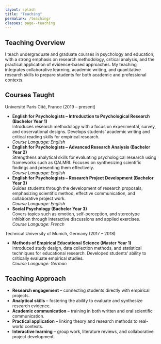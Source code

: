```yaml
---
layout: splash
title: "Teaching"
permalink: /teaching/
classes: page--teaching
---
```


<link rel="stylesheet" href="/assets/css/custom.css?v=20250808">

<section class="teaching-section">

  <h2>Teaching Overview</h2>
  <p>
    I teach undergraduate and graduate courses in psychology and education, with a strong emphasis on research methodology, critical analysis, and the practical application of evidence-based approaches.
    My teaching integrates collaborative learning, academic writing, and quantitative research skills to prepare students for both academic and professional contexts.
  </p>

  <h2>Courses Taught</h2>

  <div class="teaching-entry">
    <div class="teaching-years">Université Paris Cité, France (2019 – present)</div>
    <ul>
      <li>
        <strong>English for Psychologists – Introduction to Psychological Research (Bachelor Year 1)</strong><br>
        Introduces research methodology with a focus on experimental, survey, and observational designs. Develops students’ academic writing and critical reading skills for empirical research.<br>
        <em>Course Language: English</em>
      </li>
      <li>
        <strong>English for Psychologists – Advanced Research Analysis (Bachelor Year 2)</strong><br>
        Strengthens analytical skills for evaluating psychological research using frameworks such as QALMRI. Focuses on synthesizing scientific findings and presenting them effectively.<br>
        <em>Course Language: English</em>
      </li>
      <li>
        <strong>English for Psychologists – Research Project Development (Bachelor Year 3)</strong><br>
        Guides students through the development of research proposals, emphasizing scientific method, effective communication, and collaborative project work.<br>
        <em>Course Language: English</em>
      </li>
      <li>
        <strong>Social Psychology (Bachelor Year 3)</strong><br>
        Covers topics such as emotion, self-perception, and stereotype inhibition through interactive discussions and applied exercises.<br>
        <em>Course Language: French</em>
      </li>
    </ul>
  </div>

  <div class="teaching-entry">
    <div class="teaching-years">Technical University of Munich, Germany (2017 – 2018)</div>
    <ul>
      <li>
        <strong>Methods of Empirical Educational Science (Master Year 1)</strong><br>
        Introduced study design, data collection methods, and statistical techniques for educational research. Developed students’ ability to critically evaluate empirical studies.<br>
        <em>Course Language: German</em>
      </li>
    </ul>
  </div>

  <h2>Teaching Approach</h2>
  <ul>
    <li><strong>Research engagement</strong> – connecting students directly with empirical projects.</li>
    <li><strong>Analytical skills</strong> – fostering the ability to evaluate and synthesize research evidence.</li>
    <li><strong>Academic communication</strong> – training in both written and oral scientific communication.</li>
    <li><strong>Practical application</strong> – linking theory and research methods to real-world contexts.</li>
    <li><strong>Interactive learning</strong> – group work, literature reviews, and collaborative project development.</li>
  </ul>

</section>
